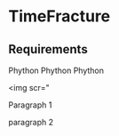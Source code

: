 # TimeFracture

<h2>Requirements</h2>
<a herf="https://www.python.org/downloads/">Phython</a>
<a herf="https://www.lfd.uci.edu/~gohlke/pythonlibs/#pygame">Phython</a>
<a herf="https://www.youtube.com/watch?v=_GikMdhAhv0">Phython</a>

<img scr="
<p>
  Paragraph 1
  
</p>
<p>
  paragraph 2
</p>
